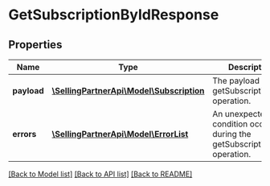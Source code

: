 # GetSubscriptionByIdResponse

## Properties
Name | Type | Description | Notes
------------ | ------------- | ------------- | -------------
**payload** | [**\SellingPartnerApi\Model\Subscription**](Subscription.md) | The payload for the getSubscriptionById operation. | [optional] 
**errors** | [**\SellingPartnerApi\Model\ErrorList**](ErrorList.md) | An unexpected condition occurred during the getSubscriptionById operation. | [optional] 

[[Back to Model list]](../README.md#documentation-for-models) [[Back to API list]](../README.md#documentation-for-api-endpoints) [[Back to README]](../README.md)


